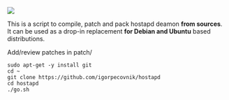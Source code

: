 ![](https://raw.githubusercontent.com/igorpecovnik/hostapd/master/bin/hostapd.png)

This is a script to compile, patch and pack hostapd deamon **from sources**. It can be used as a drop-in replacement **for Debian and Ubuntu** based distributions.

Add/review patches in patch/


	sudo apt-get -y install git
	cd ~
	git clone https://github.com/igorpecovnik/hostapd	
	cd hostapd
	./go.sh
